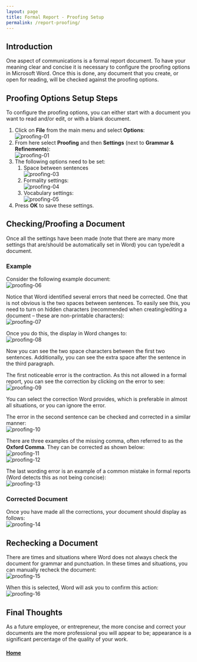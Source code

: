 ```yaml
---
layout: page
title: Formal Report - Proofing Setup
permalink: /report-proofing/
---
```


## Introduction
One aspect of communications is a formal report document. To have your meaning clear and concise it is necessary to configure the proofing options in Microsoft Word. Once this is done, any document that you create, or open for reading, will be checked against the proofing options.

## Proofing Options Setup Steps
To configure the proofing options, you can either start with a document you want to read and/or edit, or with a blank document.

1. Click on **File** from the main menu and select **Options**:<br>
![proofing-01](images/proofing-01.jpg)
2. From here select **Proofing** and then **Settings** (next to **Grammar & Refinements**):<br>
![proofing-01](images/proofing-02.jpg)
3. The following options need to be set:
    1. Space between sentences<br>
    ![proofing-03](images/proofing-03.jpg)
    2. Formality settings:<br>
    ![proofing-04](images/proofing-04.jpg)
    3. Vocabulary settings:<br>
    ![proofing-05](images/proofing-05.jpg)
4. Press **OK** to save these settings.

## Checking/Proofing a Document
Once all the settings have been made (note that there are many more settings that are/should be automatically set in Word) you can type/edit a document.

### Example
Consider the following example document:<br>
![proofing-06](images/proofing-06.jpg)

Notice that Word identified several errors that need be corrected. One that is not obvious is the two spaces between sentences. To easily see this, you need to turn on hidden characters (recommended when creating/editing a document – these are non-printable characters):<br>
![proofing-07](images/proofing-07.jpg)

Once you do this, the display in Word changes to:<br>
![proofing-08](images/proofing-08.jpg)

Now you can see the two space characters between the first two sentences. Additionally, you can see the extra space after the sentence in the third paragraph.

The first noticeable error is the contraction. As this not allowed in a formal report, you can see the correction by clicking on the error to see:<br>
![proofing-09](images/proofing-09.jpg)

You can select the correction Word provides, which is preferable in almost all situations, or you can ignore the error.

The error in the second sentence can be checked and corrected in a similar manner:<br>
![proofing-10](images/proofing-10.jpg)

There are three examples of the missing comma, often referred to as the **Oxford Comma**. They can be corrected as shown below:<br>
![proofing-11](images/proofing-11.jpg)<br>
![proofing-12](images/proofing-12.jpg)

The last wording error is an example of a common mistake in formal reports (Word detects this as not being concise):<br>
![proofing-13](images/proofing-13.jpg)

### Corrected Document
Once you have made all the corrections, your document should display as follows:<br>
![proofing-14](images/proofing-14.jpg)

## Rechecking a Document
There are times and situations where Word does not always check the document for grammar and punctuation. In these times and situations, you can manually recheck the document:<br>
![proofing-15](images/proofing-15.jpg)

When this is selected, Word will ask you to confirm this action:<br>
![proofing-16](images/proofing-16.jpg)

## Final Thoughts
As a future employee, or entrepreneur, the more concise and correct your documents are the more professional you will appear to be; appearance is a significant percentage of the quality of your work.

#### [Home](../)